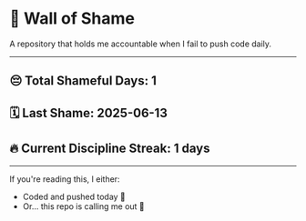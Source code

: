 # 🧱 Wall of Shame

A repository that holds me accountable when I fail to push code daily.

---

## 😔 Total Shameful Days: **1**
## 🗓️ Last Shame: **2025-06-13**
## 🔥 Current Discipline Streak: **1 days**

---

If you're reading this, I either:
- Coded and pushed today 💪
- Or... this repo is calling me out 😤
